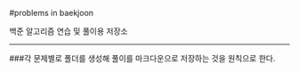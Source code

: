 #problems in baekjoon

백준 알고리즘 연습 및 풀이용 저장소  

----------------------------------------------------------------------

###각 문제별로 폴더를 생성해 풀이를 마크다운으로 저장하는 것을 원칙으로 한다.